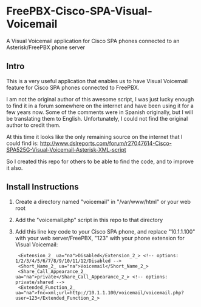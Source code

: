 # FreePBX-Cisco-SPA-Visual-Voicemail
A Visual Voicemail application for Cisco SPA phones connected to an Asterisk/FreePBX phone server

## Intro
This is a very useful application that enables us to have Visual Voicemail feature for Cisco SPA phones connected to FreePBX.

I am not the original author of this awesome script, I was just lucky enough to find it in a forum somewhere on the internet and have been using it for a few years now. Some of the comments were in Spanish originally, but I will be translating them to English. Unfortunately, I could not find the original author to credit them.

At this time it looks like the only remaining source on the internet that I could find is:
http://www.dslreports.com/forum/r27047614-Cisco-SPA525G-Visual-Voicemail-Asterisk-XML-script

So I created this repo for others to be able to find the code, and to improve it also.

## Install Instructions
1. Create a directory named "voicemail" in "/var/www/html" or your web root
2. Add the "voicemail.php" script in this repo to that directory
3. Add this line key code to your Cisco SPA phone, and replace "10.1.1.100" with your web server/FreePBX, "123" with your phone extension for Visual Voicemail:


    <!-- Line Key 2 -->

        <Extension_2_ ua="na">Disabled</Extension_2_> <!-- options: 1/2/3/4/5/6/7/8/9/10/11/12/Disabled -->
        <Short_Name_2_ ua="na">Voicemail</Short_Name_2_>
        <Share_Call_Appearance_2_ ua="na">private</Share_Call_Appearance_2_> <!-- options: private/shared -->
        <Extended_Function_2_ ua="na">fnc=xml;url=http://10.1.1.100/voicemail/voicemail.php?user=123</Extended_Function_2_>
